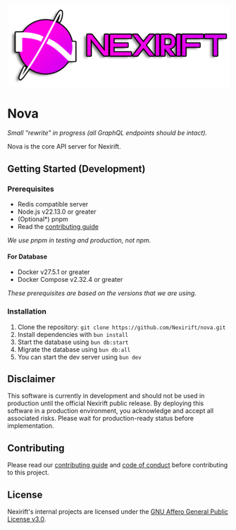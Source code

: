 <p align="center">
<img src="https://raw.githubusercontent.com/Nexirift/media-kit/main/nexirift/banner.svg" width="600" />
</p>

# Nova

*Small "rewrite" in progress (all GraphQL endpoints should be intact).*

Nova is the core API server for Nexirift.

## Getting Started (Development)

### Prerequisites

- Redis compatible server
- Node.js v22.13.0 or greater
- (Optional*) pnpm
- Read the [contributing guide](https://github.com/Nexirift/.github/blob/main/contributing/README.md)

*We use pnpm in testing and production, not npm.*

#### For Database

- Docker v27.5.1 or greater
- Docker Compose v2.32.4 or greater

*These prerequisites are based on the versions that we are using.*

### Installation

1. Clone the repository: `git clone https://github.com/Nexirift/nova.git`
2. Install dependencies with `bun install`
3. Start the database using `bun db:start`
4. Migrate the database using `bun db:all`
5. You can start the dev server using `bun dev`

## Disclaimer

This software is currently in development and should not be used in production until the official Nexirift public release. By deploying this software in a production environment, you acknowledge and accept all associated risks. Please wait for production-ready status before implementation.

## Contributing

Please read our [contributing guide](https://github.com/Nexirift/.github/blob/main/contributing/README.md) and [code of conduct](https://github.com/Nexirift/.github/blob/main/contributing/CODE_OF_CONDUCT.md) before contributing to this project.

## License

Nexirift's internal projects are licensed under the [GNU Affero General Public License v3.0](LICENSE).
